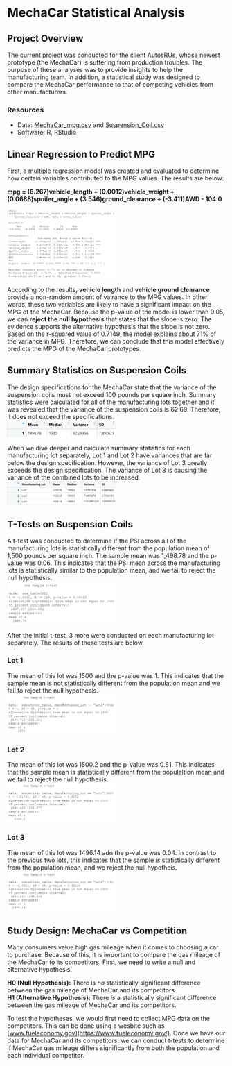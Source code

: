 # MechaCar Statistical Analysis
## Project Overview
The current project was conducted for the client AutosRUs, whose newest prototype (the MechaCar) is suffering from production troubles. The purpose of these analyses was to provide insights to help the manufacturing team. In addition, a statistical study was designed to compare the MechaCar performance to that of competing vehicles from other manufacturers. 

### Resources
- Data: [MechaCar_mpg.csv](Resources/MechaCar_mpg.csv) and [Suspension_Coil.csv](Resources/Suspension_Coil.csv)
- Software: R, RStudio

## Linear Regression to Predict MPG
First, a multiple regression model was created and evaluated to determine how certain variables contributed to the MPG values. The results are below:  

**mpg = (6.267)vehicle_length + (0.0012)vehicle_weight + (0.0688)spoiler_angle + (3.546)ground_clearance + (-3.411)AWD - 104.0**  

<img src="Resources/lm1.png" width="50%" height="50%">

According to the results, **vehicle length** and **vehicle ground clearance** provide a non-random amount of vairance to the MPG values. In other words, these two variables are likely to have a significant impact on the MPG of the MechaCar. Because the p-value of the model is lower than 0.05, we can **reject the null hypothesis** that states that the slope is zero. The evidence supports the alternative hypothesis that the slope is not zero. Based on the r-squared value of 0.7149, the model explains about 71% of the variance in MPG. Therefore, we can conclude that this model effectively predicts the MPG of the MechaCar prototypes.  

## Summary Statistics on Suspension Coils
The design specifications for the MechaCar state that the variance of the suspension coils must not exceed 100 pounds per square inch. Summary statistics were calculated for all of the manufacturing lots together and it was revealed that the variance of the suspension coils is 62.69. Therefore, it does not exceed the specifications.    
<img src="Resources/total_summary.png" width="50%" height="50%">

When we dive deeper and calculate summary statistics for each manufacturing lot separately, Lot 1 and Lot 2 have variances that are far below the design specification. However, the variance of Lot 3 greatly exceeds the design specification. The variance of Lot 3 is causing the variance of the combined lots to be increased.   
<img src="Resources/lot_summary.png" width="50%" height="50%">  

## T-Tests on Suspension Coils
A t-test was conducted to determine if the PSI across all of the manufacturing lots is statistically different from the population mean of 1,500 pounds per square inch. The sample mean was 1,498.78 and the p-value was 0.06. This indicates that the PSI mean across the manufacturing lots is statistically similar to the population mean, and we fail to reject the null hypothesis.   
<img src="Resources/ttest_all.png" width="50%" height="50%">   

After the initial t-test, 3 more were conducted on each manufacturing lot separately. The results of these tests are below. 

### Lot 1
The mean of this lot was 1500 and the p-value was 1. This indicates that the sample mean is not statistically different from the population mean and we fail to reject the null hypothesis.  
<img src="Resources/ttest_lot1.png" width="50%" height="50%">  

### Lot 2
The mean of this lot was 1500.2 and the p-value was 0.61. This indicates that the sample mean is statistically different from the populaltion mean and we fail to reject the null hypothesis.   
<img src="Resources/ttest_lot2.png" width="50%" height="50%"> 

### Lot 3
The mean of this lot was 1496.14 adn the p-value was 0.04. In contrast to the previous two lots, this indicates that the sample *is* statistically different from the population mean, and we reject the null hypotheis.  
<img src="Resources/ttest_lot3.png" width="50%" height="50%"> 

## Study Design: MechaCar vs Competition
Many consumers value high gas mileage when it comes to choosing a car to purchase. Because of this, it is important to compare the gas mileage of the MechaCar to its competitors. First, we need to write a null and alternative hypothesis. 

**H0 (Null Hypothesis):** There is *no* statistically significant difference between the gas mileage of MechaCar and its competitors.    
**H1 (Alternative Hypothesis):** There *is* a statistically significant difference between the gas mileage of MechaCar and its competitors. 

To test the hypotheses, we would first need to collect MPG data on the competitors. This can be done using a wesbite such as [www.fueleconomy.gov](https://www.fueleconomy.gov/). Once we have our data for MechaCar and its competitors, we can conduct t-tests to determine if MechaCar gas mileage differs significantly from both the population and each individual competitor. 